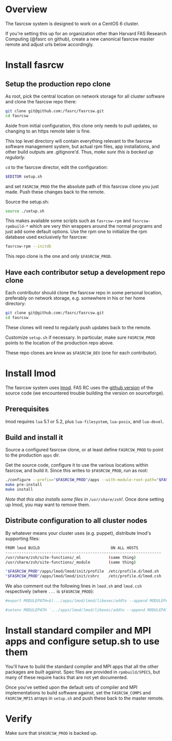 # Overview

The fasrcsw system is designed to work on a CentOS 6 cluster.

If you're setting this up for an organization other than Harvard FAS Research Computing (@fasrc on github), create a new canonical fasrcsw master remote and adjust urls below accordingly.



# Install fasrcw

## Setup the production repo clone

As root, pick the central location on network storage for all cluster software and clone the fasrcsw repo there:

``` bash
git clone git@github.com:/fasrc/fasrcsw.git
cd fasrcsw
```

Aside from initial configuration, this clone only needs to pull updates, so changing to an https remote later is fine.

This top level directory will contain everything relevant to the fasrcsw software management system, but actual rpm files, app installations, and other build outputs are .gitignore'd.
Thus, *make sure this is backed up regularly*.

`cd` to the fasrcsw director, edit the configuration:

``` bash
$EDITOR setup.sh
```

and set `FASRCSW_PROD` the the absolute path of this fasrcsw clone you just made.
Push these changes back to the remote.

Source the setup.sh:

``` bash
source ./setup.sh
```

This makes available some scripts such as `fasrcsw-rpm` and `fasrcsw-rpmbuild-*` which are very thin wrappers around the normal programs and just add some default options.
Use the rpm one to initialize the rpm database used exclusively for fasrcsw:

``` bash
fasrcsw-rpm --initdb
```

This repo clone is the one and only `$FASRCSW_PROD`.


## Have each contributor setup a development repo clone

Each contributor should clone the fasrcsw repo in some personal location, preferably on network storage, e.g. somewhere in his or her home directory:

``` bash
git clone git@github.com:/fasrc/fasrcsw.git
cd fasrcsw
```

These clones will need to regularly push updates back to the remote.

Customize `setup.sh` if necessary.
In particular, make sure `FASRCSW_PROD` points to the location of the production repo above.

These repo clones are know as `$FASRCSW_DEV` (one for each contributor).



# Install lmod

The fasrcsw system uses [lmod](http://www.tacc.utexas.edu/tacc-projects/lmod).
FAS RC uses the [github version](https://github.com/TACC/Lmod) of the source code (we encountered trouble building the version on sourceforge).


## Prerequisites

lmod requires `lua` 5.1 or 5.2, plus `lua-filesystem`, `lua-posix`, and `lua-devel`.


<!--
## Hack around lmod's ignoring of prefix for some files

During the installation, lmod will try to write files to the main filesystem.
Allow this temporarily:

``` bash
sudo chgrp $(id -gn) /usr/share/zsh/site-functions
sudo chmod g+w /usr/share/zsh/site-functions
```
-->


## Build and install it

Source a configured fasrcsw clone, or at least define `FASRCSW_PROD` to point to the production `apps` dir.


Get the source code, configure it to use the various locations within fasrcsw, and build it.
Since this writes to `$FASRCSW_PROD`, run as root:

``` bash
./configure --prefix="$FASRCSW_PROD"/apps --with-module-root-path="$FASRCSW_PROD"/modulefiles --with-spiderCacheDir="$FASRCSW_PROD"/moduledata/cacheDir --with-updateSystemFn="$FASRCSW_PROD"/moduledata/system.txt
make pre-install
make install
```

*Note that this also installs some files in `/usr/share/zsh`!*.
Once done setting up lmod, you may want to remove them.


<!--
## Undo the hack above

Set that directory back to the way it was:

``` bash
sudo chgrp root /usr/share/zsh/site-functions
sudo chmod g-w /usr/share/zsh/site-functions
```
-->


## Distribute configuration to all cluster nodes

By whatever means your cluster uses (e.g. puppet), distribute lmod's supporting files:

``` bash
FROM lmod BUILD                               ON ALL HOSTS
--------------------------------------------------------------------
/usr/share/zsh/site-functions/_ml            (same thing)
/usr/share/zsh/site-functions/_module        (same thing)

"$FASRCSW_PROD"/apps/lmod/lmod/init/profile  /etc/profile.d/lmod.sh
"$FASRCSW_PROD"/apps/lmod/lmod/init/cshrc    /etc/profile.d/lmod.csh
```

We also comment out the following lines in `lmod.sh` and `lmod.csh` respectively (where `...` is `$FASRCSW_PROD`):

``` bash
#export MODULEPATH=$(.../apps/lmod/lmod/libexec/addto --append MODULEPATH .../apps/lmod/lmod/modulefiles/Core)
```

``` bash
#setenv MODULEPATH `.../apps/lmod/lmod/libexec/addto --append MODULEPATH .../apps/lmod/lmod/modulefiles/Core`
```



# Install standard compiler and MPI apps and configure setup.sh to use them

You'll have to build the standard compiler and MPI apps that all the other packages are built against.
Spec files are provided in `rpmbuild/SPECS`, but many of these require hacks that are not yet documented.

Once you've settled upon the default sets of compiler and MPI implementations to build software against, set the `FASRCSW_COMPS` and `FASRCSW_MPIS` arrays in `setup.sh` and push these back to the master remote.



# Verify

Make sure that `$FASRCSW_PROD` is backed up.

